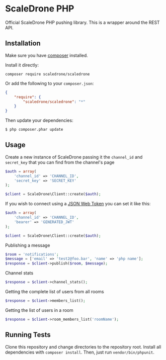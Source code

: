 # ScaleDrone PHP
Official ScaleDrone PHP pushing library. This is a wrapper around the REST API.

## Installation

Make sure you have [composer](https://getcomposer.org) installed.

Install it directly:

```
composer require scaledrone/scaledrone
```

Or add the following to your `composer.json`:

```json
{
    "require": {
        "scaledrone/scaledrone": "*"
    }
}
```

Then update your dependencies:

```bash
$ php composer.phar update
```

## Usage
Create a new instance of ScaleDrone passing it the `channel_id` and `secret_key` that you can find from the channel's page
```php
$auth = array(
    'channel_id' => 'CHANNEL_ID',
    'secret_key' => 'SECRET_KEY'
);

$client = ScaleDrone\Client::create($auth);
```

If you wish to connect using a [JSON Web Token](https://www.scaledrone.com/docs/jwt-authentication) you can set it like this:
```php
$auth = array(
    'channel_id' => 'CHANNEL_ID',
    'bearer' => 'GENERATED_JWT'
);

$client = ScaleDrone\Client::create($auth);
```

Publishing a message
```php
$room = 'notifications';
$message = ['email' => 'test2@foo.bar', 'name' => 'php name'];
$response = $client->publish($room, $message);
```

Channel stats
```php
$response = $client->channel_stats();
```

Getting the complete list of users from all rooms
```php
$response = $client->members_list();
```

Getting the list of users in a room
```php
$response = $client->room_members_list('roomName');
```

## Running Tests

Clone this repository and change directories to the repository root. Install all dependencies with `composer install`.
Then, just run `vendor/bin/phpunit`.
